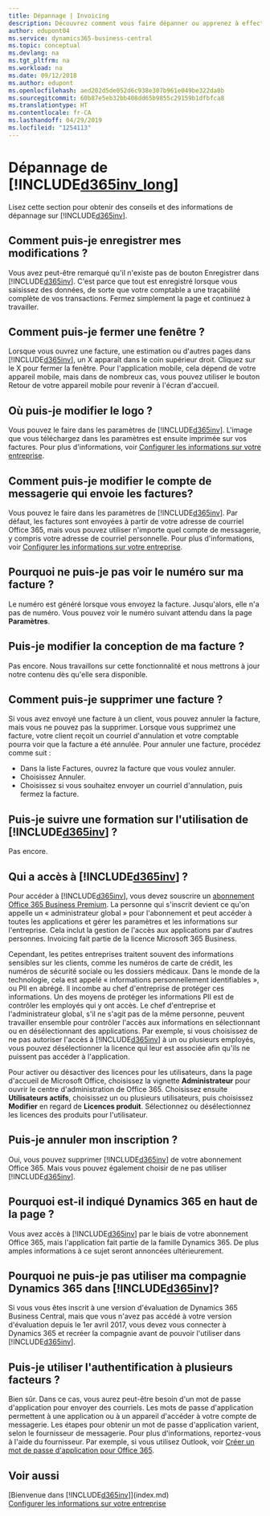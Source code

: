 ```yaml
---
title: Dépannage | Invoicing
description: Découvrez comment vous faire dépanner ou apprenez à effectuer des tâches.
author: edupont04
ms.service: dynamics365-business-central
ms.topic: conceptual
ms.devlang: na
ms.tgt_pltfrm: na
ms.workload: na
ms.date: 09/12/2018
ms.author: edupont
ms.openlocfilehash: aed202d5de052d6c938e307b961e049be322da0b
ms.sourcegitcommit: 60b87e5eb32bb408dd65b9855c29159b1dfbfca8
ms.translationtype: HT
ms.contentlocale: fr-CA
ms.lasthandoff: 04/29/2019
ms.locfileid: "1254113"
---
```

# <a name="troubleshooting-included365invlongincludesd365invlongmd"></a>Dépannage de [!INCLUDE[d365inv_long](includes/d365inv_long.md)]
Lisez cette section pour obtenir des conseils et des informations de dépannage sur [!INCLUDE[d365inv](includes/d365inv.md)].

## <a name="how-do-i-save-my-changes"></a>Comment puis-je enregistrer mes modifications ?
Vous avez peut-être remarqué qu'il n'existe pas de bouton Enregistrer dans [!INCLUDE[d365inv](includes/d365inv.md)]. C'est parce que tout est enregistré lorsque vous saisissez des données, de sorte que votre comptable a une traçabilité complète de vos transactions. Fermez simplement la page et continuez à travailler.  

## <a name="how-do-i-close-a-window"></a>Comment puis-je fermer une fenêtre ?
Lorsque vous ouvrez une facture, une estimation ou d'autres pages dans [!INCLUDE[d365inv](includes/d365inv.md)], un X apparaît dans le coin supérieur droit. Cliquez sur le X pour fermer la fenêtre. Pour l'application mobile, cela dépend de votre appareil mobile, mais dans de nombreux cas, vous pouvez utiliser le bouton Retour de votre appareil mobile pour revenir à l'écran d'accueil.  

## <a name="where-do-i-change-the-logo"></a>Où puis-je modifier le logo ?
Vous pouvez le faire dans les paramètres de [!INCLUDE[d365inv](includes/d365inv.md)]. L'image que vous téléchargez dans les paramètres est ensuite imprimée sur vos factures. Pour plus d'informations, voir [Configurer les informations sur votre entreprise](set-up-business-profile.md).  

## <a name="how-can-i-change-the-email-account-that-sends-the-invoices"></a>Comment puis-je modifier le compte de messagerie qui envoie les factures?
Vous pouvez le faire dans les paramètres de [!INCLUDE[d365inv](includes/d365inv.md)]. Par défaut, les factures sont envoyées à partir de votre adresse de courriel Office 365, mais vous pouvez utiliser n'importe quel compte de messagerie, y compris votre adresse de courriel personnelle. Pour plus d'informations, voir [Configurer les informations sur votre entreprise](set-up-business-profile.md).  

## <a name="why-cant-i-see-the-number-on-my-invoice"></a>Pourquoi ne puis-je pas voir le numéro sur ma facture ?
Le numéro est généré lorsque vous envoyez la facture. Jusqu'alors, elle n'a pas de numéro. Vous pouvez voir le numéro suivant attendu dans la page **Paramètres**.  

## <a name="can-i-change-the-design-of-my-invoice"></a>Puis-je modifier la conception de ma facture ?
Pas encore. Nous travaillons sur cette fonctionnalité et nous mettrons à jour notre contenu dès qu'elle sera disponible.  

## <a name="how-can-i-delete-an-invoice"></a>Comment puis-je supprimer une facture ?
Si vous avez envoyé une facture à un client, vous pouvez annuler la facture, mais vous ne pouvez pas la supprimer. Lorsque vous supprimez une facture, votre client reçoit un courriel d'annulation et votre comptable pourra voir que la facture a été annulée. Pour annuler une facture, procédez comme suit :
- Dans la liste Factures, ouvrez la facture que vous voulez annuler.  
- Choisissez Annuler.  
- Choisissez si vous souhaitez envoyer un courriel d'annulation, puis fermez la facture.  

## <a name="can-i-get-training-in-included365invincludesd365invmd"></a>Puis-je suivre une formation sur l'utilisation de [!INCLUDE[d365inv](includes/d365inv.md)] ?
Pas encore.  

## <a name="who-has-access-to-included365invincludesd365invmd"></a>Qui a accès à [!INCLUDE[d365inv](includes/d365inv.md)] ?
Pour accéder à [!INCLUDE[d365inv](includes/d365inv.md)], vous devez souscrire un [abonnement Office 365 Business Premium](https://products.office.com/en-us/business/office-365-business-premium). La personne qui s'inscrit devient ce qu'on appelle un « administrateur global » pour l'abonnement et peut accéder à toutes les applications et gérer les paramètres et les informations sur l'entreprise. Cela inclut la gestion de l'accès aux applications par d'autres personnes. Invoicing fait partie de la licence Microsoft 365 Business. 

Cependant, les petites entreprises traitent souvent des informations sensibles sur les clients, comme les numéros de carte de crédit, les numéros de sécurité sociale ou les dossiers médicaux. Dans le monde de la technologie, cela est appelé « informations personnellement identifiables », ou PII en abrégé. ll incombe au chef d'entreprise de protéger ces informations. Un des moyens de protéger les informations PII est de contrôler les employés qui y ont accès. Le chef d'entreprise et l'administrateur global, s'il ne s'agit pas de la même personne, peuvent travailler ensemble pour contrôler l'accès aux informations en sélectionnant ou en désélectionnant des applications. Par exemple, si vous choisissez de ne pas autoriser l'accès à [!INCLUDE[d365inv](includes/d365inv.md)] à un ou plusieurs employés, vous pouvez désélectionner la licence qui leur est associée afin qu'ils ne puissent pas accéder à l'application.   

Pour activer ou désactiver des licences pour les utilisateurs, dans la page d'accueil de Microsoft Office, choisissez la vignette **Administrateur** pour ouvrir le centre d'administration de Office 365. Choisissez ensuite **Utilisateurs actifs**, choisissez un ou plusieurs utilisateurs, puis choisissez **Modifier** en regard de **Licences produit**. Sélectionnez ou désélectionnez les licences des produits pour l'utilisateur.  

## <a name="can-i-cancel-my-subscription"></a>Puis-je annuler mon inscription ?
Oui, vous pouvez supprimer [!INCLUDE[d365inv](includes/d365inv.md)] de votre abonnement Office 365. Mais vous pouvez également choisir de ne pas utiliser [!INCLUDE[d365inv](includes/d365inv.md)].  

## <a name="why-does-it-say-dynamics-365-at-the-top-of-the-page"></a>Pourquoi est-il indiqué Dynamics 365 en haut de la page ?
Vous avez accès à [!INCLUDE[d365inv](includes/d365inv.md)] par le biais de votre abonnement Office 365, mais l'application fait partie de la famille Dynamics 365. De plus amples informations à ce sujet seront annoncées ultérieurement.  

## <a name="why-cant-i-use-my-dynamics-365-company-in-included365invincludesd365invmd"></a>Pourquoi ne puis-je pas utiliser ma compagnie Dynamics 365 dans [!INCLUDE[d365inv](includes/d365inv.md)]?
Si vous vous êtes inscrit à une version d'évaluation de Dynamics 365 Business Central, mais que vous n'avez pas accédé à votre version d'évaluation depuis le 1er avril 2017, vous devez vous connecter à Dynamics 365 et recréer la compagnie avant de pouvoir l'utiliser dans [!INCLUDE[d365inv](includes/d365inv.md)].  

## <a name="can-i-use-multi-factor-authentication"></a>Puis-je utiliser l'authentification à plusieurs facteurs ?
Bien sûr. Dans ce cas, vous aurez peut-être besoin d'un mot de passe d'application pour envoyer des courriels. Les mots de passe d'application permettent à une application ou à un appareil d'accéder à votre compte de messagerie. Les étapes pour obtenir un mot de passe d'application varient, selon le fournisseur de messagerie. Pour plus d'informations, reportez-vous à l'aide du fournisseur. Par exemple, si vous utilisez Outlook, voir [Créer un mot de passe d'application pour Office 365](https://go.microsoft.com/fwlink/?linkid=2082543). 

## <a name="see-also"></a>Voir aussi
[Bienvenue dans [!INCLUDE[d365inv](includes/d365inv.md)]](index.md)  
[Configurer les informations sur votre entreprise](set-up-business-profile.md)  
